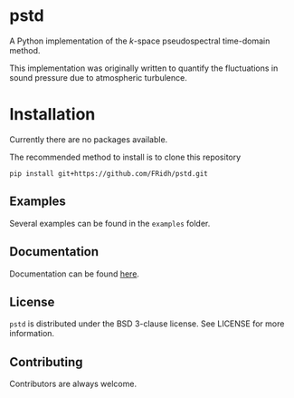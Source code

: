 # pstd

A Python implementation of the $k$-space pseudospectral time-domain method.

This implementation was originally written to quantify the fluctuations in sound pressure due to atmospheric turbulence.


# Installation

Currently there are no packages available.

The recommended method to install is to clone this repository

    pip install git+https://github.com/FRidh/pstd.git


## Examples

Several examples can be found in the `examples` folder.

## Documentation

Documentation can be found [here](http://python-acoustics.github.io/python-acoustics/).

## License

`pstd` is distributed under the BSD 3-clause license. See LICENSE for more information.

## Contributing

Contributors are always welcome.
